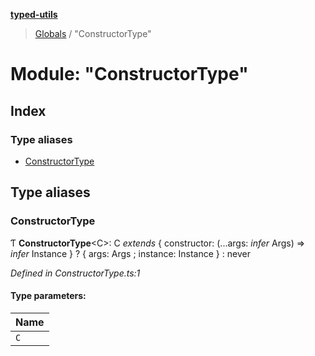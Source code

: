 **[typed-utils](../README.md)**

> [Globals](../globals.md) / "ConstructorType"

# Module: "ConstructorType"

## Index

### Type aliases

* [ConstructorType](_constructortype_.md#constructortype)

## Type aliases

### ConstructorType

Ƭ  **ConstructorType**\<C>: C *extends* { constructor: (...args: *infer* Args) => *infer* Instance  } ? { args: Args ; instance: Instance  } : never

*Defined in ConstructorType.ts:1*

#### Type parameters:

Name |
------ |
`C` |
